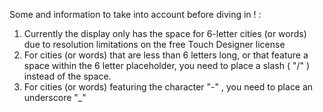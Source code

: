 Some and information to take into account before diving in ! :

1. Currently the display only has the space for 6-letter cities (or words) due to resolution limitations on the free Touch Designer license
2. For cities (or words) that are less than 6 letters long, or that feature a space within the 6 letter placeholder, you need to place a slash ( "/" ) instead of the space.
3. For cities (or words) featuring the character "-" , you need to place an underscore "_"
